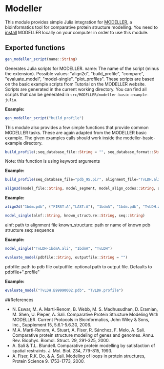 # Modeller
This module provides simple Julia integration for [MODELLER](https://salilab.org/modeller/), a bioinformatics tool for comparative protein structure modelling.
You need to [install](https://salilab.org/modeller/download_installation.html) MODELLER locally on your computer in order to use this module.

## Exported functions

```julia
gen_modeller_script(name::String)
```

Generates Julia scripts for MODELLER.
name: The name of the script (minus the extension). Possible values: "align2d", "build_profile", "compare", "evaluate_model", "model-single", "plot_profiles".
These scripts are based on the basic example scripts from Tutorial on the MODELLER website.
Scripts are generated in the current working directory. You can find all scripts that can be generated in `src/MODELLER/modeller-basic-example-julia`.

**Example:**

```julia
gen_modeller_script("build_profile")
```

This module also provides a few simple functions that provide common MODELLER tasks. These are again adapted from the MODELLER basic example. The given examples calls should work inside the modeller-basic-example directory. 

```julia
build_profile(;seq_database_file::String = "", seq_database_format::String="PIR", alignment_file::String = "", alignment_format::String = "PIR", output_name::String = "build_profile", output_profile_format::String="TEXT", output_alignment_format::String="PIR")
```

Note: this function is using keyword arguments

**Example:**

```julia
build_profile(seq_database_file="pdb_95.pir", alignment_file="TvLDH.ali") 
```

```julia
align2d(model_file::String, model_segment, model_align_codes::String, atom_files::String, align_file::String, align_codes::String, outputname::String)
```

**Example:**

```julia
align2d("1bdm.pdb", ("FIRST:A","LAST:A"), "1bdmA", "1bdm.pdb", "TvLDH.ali", "TvLDH", "TvLDH-1bdmA")
```

```julia
model_single(alnf::String, known_structure::String, seq::String)
```
alnf: path to alignment file
known_structure: path or name of known pdb structure
seq: sequence  

**Example:**

```julia
model_single("TvLDH-1bdmA.ali", "1bdmA", "TvLDH")
```

```julia
evaluate_model(pdbfile::String, outputfile::String = "")
```
pdbfile: path to pdb file
outputfile: optional path to output file. Defaults to pdbfile+".profile" 

**Example:**

```julia
evaluate_model("TvLDH.B99990002.pdb", "TvLDH.profile")
```

##References

  * N. Eswar, M. A. Marti-Renom, B. Webb, M. S. Madhusudhan, D. Eramian, M. Shen, U. Pieper, A. Sali. Comparative Protein Structure Modeling With MODELLER. Current Protocols in Bioinformatics, John Wiley & Sons, Inc., Supplement 15, 5.6.1-5.6.30, 2006.
  * M.A. Marti-Renom, A. Stuart, A. Fiser, R. Sánchez, F. Melo, A. Sali. Comparative protein structure modeling of genes and genomes. Annu. Rev. Biophys. Biomol. Struct. 29, 291-325, 2000.
  * A. Sali & T.L. Blundell. Comparative protein modelling by satisfaction of spatial restraints. J. Mol. Biol. 234, 779-815, 1993.
  * A. Fiser, R.K. Do, & A. Sali. Modeling of loops in protein structures, Protein Science 9. 1753-1773, 2000.
